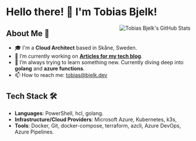 # Hello there! 👋 I'm Tobias Bjelk!

<img align="right" src="https://github-readme-stats.vercel.app/api?username=tobiasbjelk&show_icons=true&theme=radical" alt="Tobias Bjelk's GitHub Stats" />

## About Me 🚀

- 🎓 I'm a **Cloud Architect** based in Skåne, Sweden.
- 🔭 I’m currently working on **[Articles for my tech blog](https://bjelk.dev)**.
- 🌱 I’m always trying to learn something new. Currently diving deep into **golang** and **azure functions**.
- 📫 How to reach me: [tobias@bjelk.dev](mailto:tobias@bjelk.dev)

## Tech Stack 🛠

- **Languages**: PowerShell, hcl, golang.
- **Infrastructure/Cloud Providers**: Microsoft Azure, Kubernetes, k3s, 
- **Tools**: Docker, Git, docker-compose, terraform, azcli, Azure DevOps, Azure Pipelines.
